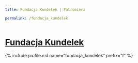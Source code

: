 ```yaml
---
title: Fundacja Kundelek | Patromierz

permalink: /fundacja_kundelek
---
```


# [Fundacja Kundelek](https://patronite.pl/fundacja_kundelek)

{% include profile.md name="fundacja_kundelek" prefix="f" %}
